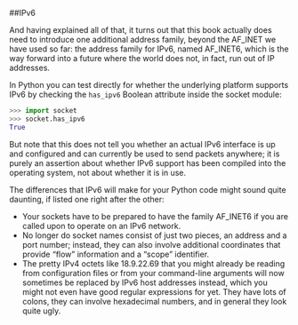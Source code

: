 ##IPv6

And having explained all of that, it turns out that this book actually does need to introduce one
additional address family, beyond the AF_INET we have used so far: the address family for IPv6, named
AF_INET6, which is the way forward into a future where the world does not, in fact, run out of IP
addresses.

In Python you can test directly for whether the underlying platform supports IPv6 by checking the
`has_ipv6` Boolean attribute inside the socket module:
```python
>>> import socket
>>> socket.has_ipv6
True
```
But note that this does not tell you whether an actual IPv6 interface is up and configured and can
currently be used to send packets anywhere; it is purely an assertion about whether IPv6 support has
been compiled into the operating system, not about whether it is in use.

The differences that IPv6 will make for your Python code might sound quite daunting, if listed one
right after the other:
- Your sockets have to be prepared to have the family AF_INET6 if you are called
upon to operate on an IPv6 network.
- No longer do socket names consist of just two pieces, an address and a port
number; instead, they can also involve additional coordinates that provide “flow”
information and a “scope” identifier.
- The pretty IPv4 octets like 18.9.22.69 that you might already be reading from
configuration files or from your command-line arguments will now sometimes be
replaced by IPv6 host addresses instead, which you might not even have good
regular expressions for yet. They have lots of colons, they can involve hexadecimal
numbers, and in general they look quite ugly.

